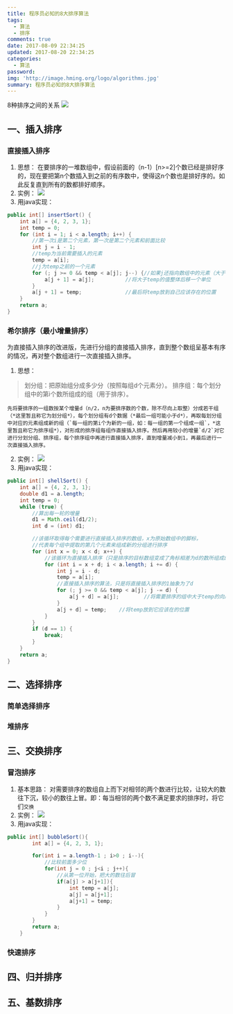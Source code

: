```yaml
---
title: 程序员必知的8大排序算法
tags:
  - 算法
  - 排序
comments: true
date: 2017-08-09 22:34:25
updated: 2017-08-20 22:34:25
categories: 
  - 算法
password:
img: 'http://image.hming.org/logo/algorithms.jpg'
summary: 程序员必知的8大排序算法
---
```

8种排序之间的关系
![](http://image.hming.org/排序算法/%E6%8E%92%E5%BA%8F%E7%AE%97%E6%B3%95%E4%B9%8B%E9%97%B4%E7%9A%84%E5%85%B3%E7%B3%BB.JPG)
## 一、插入排序
### 直接插入排序
1. 思想：
在要排序的一堆数组中，假设前面的（n-1）[n>=2]个数已经是排好序的，现在要把第n个数插入到之前的有序数中，使得这n个数也是排好序的。如此反复直到所有的数都排好顺序。
2. 实例：
![](http://image.hming.org/排序算法/%E7%9B%B4%E6%8E%A5%E6%8F%92%E5%85%A5%E6%8E%92%E5%BA%8F%E5%AE%9E%E4%BE%8B.JPG)
3. 用java实现：

```java
public int[] insertSort() {
	int a[] = {4, 2, 3, 1};
	int temp = 0;
	for (int i = 1; i < a.length; i++) {
		//第一次i是第二个元素，第一次是第二个元素和前面比较
		int j = i - 1;
		//temp为当前需要插入的元素
		temp = a[i];
		//j为temp之前的一个元素
		for (; j >= 0 && temp < a[j]; j--) {//如果j还指向数组中的元素（大于等于0），且大于temp
			a[j + 1] = a[j];          //将大于temp的值整体后移一个单位
		}
		a[j + 1] = temp;              //最后将temp放到自己应该存在的位置
	}
	return a;
}

```

### 希尔排序（最小增量排序）
为直接插入排序的改进版，先进行分组的直接插入排序，直到整个数组呈基本有序的情况，再对整个数组进行一次直接插入排序。

1. 思想：
>划分组：把原始组分成多少分（按照每组d个元素分）。
>排序组：每个划分组中的第i个数所组成的组（用于排序）。

	先将要排序的一组数按某个增量d（n/2，n为要排序数的个数，除不尽向上取整）分成若干组（*这里暂且称它为划分组*），每个划分组有d个数据（*最后一组可能小于d*），再取每划分组中对应的元素组成新的组（`每一组的第i个为新的一组，如：每一组的第一个组成一组`，*这里暂且称它为排序组*），对形成的排序组每组作直接插入排序。然后再用较小的增量`d/2`对它进行分划分组、排序组，每个排序组中再进行直接插入排序，直到增量减小到1，再最后进行一次直接插入排序。

2. 实例：
![](http://image.hming.org/排序算法/%E5%B8%8C%E5%B0%94%E6%8E%92%E5%BA%8F%E5%AE%9E%E4%BE%8B.jpg)
3. 用java实现：

```java
public int[] shellSort() {
	int a[] = {4, 2, 3, 1};
	double d1 = a.length;
	int temp = 0;
	while (true) {
		//算出每一轮的增量
		d1 = Math.ceil(d1/2);
		int d = (int) d1;

		//该循环取得每个需要进行直接插入排序的数组，x为原始数组中的脚标，
		//代表每个组中提取的第几个元素来组成新的分组进行排序
		for (int x = 0; x < d; x++) {
			//该循环为直接插入排序（只是排序的目标数组变成了角标相差为d的数所组成的数组）
			for (int i = x + d; i < a.length; i += d) {
				int j = i - d;
				temp = a[i];
				//直接插入排序的算法，只是将直接插入排序的1抽象为了d
				for (; j >= 0 && temp < a[j]; j -= d) {
					a[j + d] = a[j];        //将需要排序的组中大于temp的向后移（移动单位为d）
				}
				a[j + d] = temp;    //将temp放到它应该在的位置
			}
		}
		if (d == 1) {
			break;
		}
	}
	return a;
}
```
## 二、选择排序
### 简单选择排序
### 堆排序
## 三、交换排序
### 冒泡排序
1. 基本思路：
对需要排序的数组自上而下对相邻的两个数进行比较，让较大的数往下沉，较小的数往上冒。即：每当相邻的两个数不满足要求的排序时，将它们`交换`
2. 实例：
![](http://image.hming.org/排序算法/%E5%86%92%E6%B3%A1%E6%8E%92%E5%BA%8F%E5%AE%9E%E4%BE%8B.jpg)
3. 用java实现：

```java
public int[] bubbleSort(){
		int a[] = {4, 2, 3, 1};

		for(int i = a.length-1 ; i>0 ; i--){
			//比较前面多少位
			for(int j = 0 ; j<i ; j++){
				//从第一位开始，把大的数往后冒
				if(a[j] > a[j+1]){
					int temp = a[j];
					a[j] = a[j+1];
					a[j+1] = temp;
				}
			}
		}
		return a;
	}
```
### 快速排序
## 四、归并排序
## 五、基数排序